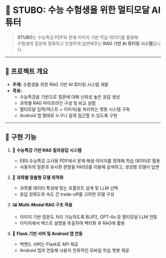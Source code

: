 # 🧠 STUBO: 수능 수험생을 위한 멀티모달 AI 튜터

> **STUBO**는 수능특강 PDF와 문제 이미지 기반 학습 데이터를 활용해  
> 수험생의 질문에 정확하고 친절하게 답변해주는 **RAG 기반 AI 튜터링 시스템**입니다.

---

## 📌 프로젝트 개요

- **주제:** 수험생을 위한 RAG 기반 AI 튜터링 시스템 개발  
- **목표:**  
  - 수능특강을 기반으로 질문에 대해 신뢰성 높은 응답 생성  
  - 과목별 RAG 파이프라인 구성 및 비교 실험  
  - 멀티모달 입력(텍스트 + 이미지)을 처리하는 챗봇 시스템 구축  
  - Android 앱 형태로 누구나 쉽게 접근할 수 있도록 구현  

---

## 🚀 구현 기능

1. 🎯 **수능특강 기반 RAG 질의응답 시스템**
   - EBS 수능특강 교사용 PDF에서 문제·해설·이미지를 정제해 학습 데이터로 활용
   - 사용자의 질문과 유사한 문항을 FAISS를 이용해 검색하고, 생성형 모델이 답변

2. 🧠 **과목별 맞춤형 모델 최적화**
   - 과목별 데이터 특성에 맞는 프롬프트 설계 및 LLM 선택
   - 응답 정확도와 속도 간 trade-off를 고려한 모델 구성

3. 🖼️ **Multi-Modal RAG 구조 적용**
   - 이미지 기반 질문도 처리 가능하도록 BLIP2, GPT-4o 등 멀티모달 LLM 연동
   - 이미지에서 텍스트 설명을 추출하여 벡터화 후 RAG에 활용

4. 🔗 **Flask 기반 서버 및 Android 앱 연동**
   - 백엔드 서버는 Flask로 API 제공
   - Android 앱과 연동해 사용자 친화적인 모바일 학습 챗봇 제공


